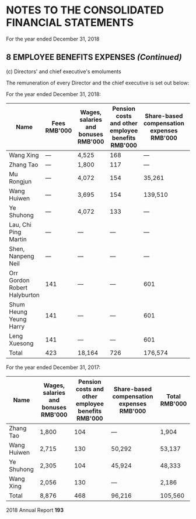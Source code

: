 # NOTES TO THE CONSOLIDATED FINANCIAL STATEMENTS
For the year ended December 31, 2018

## 8    EMPLOYEE BENEFITS EXPENSES *(Continued)*

(c)    Directors' and chief executive's emoluments

The remuneration of every Director and the chief executive is set out below:

For the year ended December 31, 2018:

| Name | Fees RMB'000 | Wages, salaries and bonuses RMB'000 | Pension costs and other employee benefits RMB'000 | Share-based compensation expenses RMB'000 | Total RMB'000 |
|------|-------------|-----------------------------------|--------------------------------------------------|-------------------------------------------|--------------|
| Wang Xing | — | 4,525 | 168 | — | 4,693 |
| Zhang Tao | — | 1,800 | 117 | — | 1,917 |
| Mu Rongjun | — | 4,072 | 154 | 35,261 | 39,487 |
| Wang Huiwen | — | 3,695 | 154 | 139,510 | 143,359 |
| Ye Shuhong | — | 4,072 | 133 | — | 4,205 |
| Lau, Chi Ping Martin | — | — | — | — | — |
| Shen, Nanpeng Neil | — | — | — | — | — |
| Orr Gordon Robert Halyburton | 141 | — | — | 601 | 742 |
| Shum Heung Yeung Harry | 141 | — | — | 601 | 742 |
| Leng Xuesong | 141 | — | — | 601 | 742 |
| Total | 423 | 18,164 | 726 | 176,574 | 195,887 |

For the year ended December 31, 2017:

| Name | Wages, salaries and bonuses RMB'000 | Pension costs and other employee benefits RMB'000 | Share-based compensation expenses RMB'000 | Total RMB'000 |
|------|-----------------------------------|--------------------------------------------------|-------------------------------------------|--------------|
| Zhang Tao | 1,800 | 104 | — | 1,904 |
| Wang Huiwen | 2,715 | 130 | 50,292 | 53,137 |
| Ye Shuhong | 2,305 | 104 | 45,924 | 48,333 |
| Wang Xing | 2,056 | 130 | — | 2,186 |
| Total | 8,876 | 468 | 96,216 | 105,560 |

2018 Annual Report **193**


